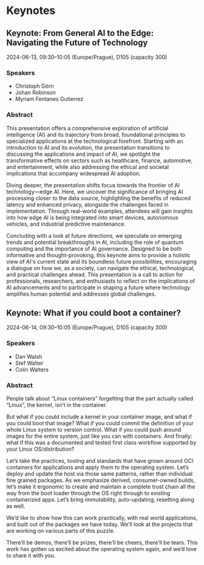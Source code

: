 # Keynotes

## Keynote: From General AI to the Edge: Navigating the Future of Technology

2024-06-13, 09:30–10:05 (Europe/Prague), D105 (capacity 300) 

### Speakers
 - Christoph Görn
 - Johan Robinson
 - Myriam Fentanes Gutierrez

### Abstract

This presentation offers a comprehensive exploration of artificial intelligence (AI) and its trajectory from broad, foundational principles to specialized applications at the technological forefront. Starting with an introduction to AI and its evolution, the presentation transitions to discussing the applications and impact of AI, we spotlight the transformative effects on sectors such as healthcare, finance, automotive, and entertainment, while also addressing the ethical and societal implications that accompany widespread AI adoption.

Diving deeper, the presentation shifts focus towards the frontier of AI technology—edge AI. Here, we uncover the significance of bringing AI processing closer to the data source, highlighting the benefits of reduced latency and enhanced privacy, alongside the challenges faced in implementation. Through real-world examples, attendees will gain insights into how edge AI is being integrated into smart devices, autonomous vehicles, and industrial predictive maintenance.

Concluding with a look at future directions, we speculate on emerging trends and potential breakthroughs in AI, including the role of quantum computing and the importance of AI governance. Designed to be both informative and thought-provoking, this keynote aims to provide a holistic view of AI's current state and its boundless future possibilities, encouraging a dialogue on how we, as a society, can navigate the ethical, technological, and practical challenges ahead. This presentation is a call to action for professionals, researchers, and enthusiasts to reflect on the implications of AI advancements and to participate in shaping a future where technology amplifies human potential and addresses global challenges.


## Keynote: What if you could boot a container?

2024-06-14, 09:30–10:05 (Europe/Prague), D105 (capacity 300)

### Speakers

- Dan Walsh
- Stef Walter
- Colin Walters

### Abstract

People talk about “Linux containers” forgetting that the part actually called “Linux”, the kernel, isn’t in the container.

But what if you could include a kernel in your container image, and what if you could boot that image? What if you could commit the definition of your whole Linux system to version control. What if you could push around images for the entire system, just like you can with containers. And finally: what if this was a documented and tested first class workflow supported by your Linux OS/distribution?

Let’s take the practices, tooling and standards that have grown around OCI containers for applications and apply them to the operating system. Let’s deploy and update the host via those same patterns, rather than individual fine grained packages. As we emphasize derived, consumer-owned builds, let’s make it ergonomic to create and maintain a complete trust chain all the way from the boot loader through the OS right through to existing containerized apps. Let’s bring immutability, auto-updating, resetting along as well.

We’d like to show how this can work practically, with real world applications, and built out of the packages we have today. We’ll look at the projects that are working on various parts of this puzzle.

There’ll be demos, there’ll be prizes, there’ll be cheers, there’ll be tears. This work has gotten us excited about the operating system again, and we’d love to share it with you.
